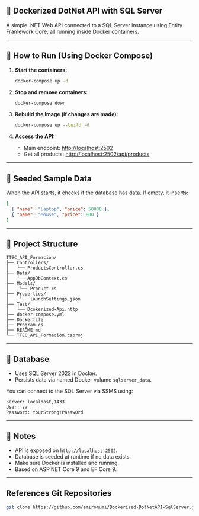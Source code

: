 ## 🚀 Dockerized DotNet API with SQL Server

A simple .NET Web API connected to a SQL Server instance using Entity Framework Core, all running inside Docker containers.

---

## 🐳 How to Run (Using Docker Compose)

1. **Start the containers:**

   ```bash
   docker-compose up -d
   ```

2. **Stop and remove containers:**

   ```bash
   docker-compose down
   ```

3. **Rebuild the image (if changes are made):**

   ```bash
   docker-compose up --build -d
   ```

4. **Access the API:**
   - Main endpoint: [http://localhost:2502](http://localhost:2502)
   - Get all products: [http://localhost:2502/api/products](http://localhost:2502/api/products)

---

## 🧪 Seeded Sample Data

When the API starts, it checks if the database has data. If empty, it inserts:

```json
[
  { "name": "Laptop", "price": 50000 },
  { "name": "Mouse", "price": 800 }
]
```

---

## 💠 Project Structure

```
TTEC_API_Formacion/
├── Controllers/
│   └── ProductsController.cs
├── Data/
│   └── AppDbContext.cs
├── Models/
│    └── Product.cs
├── Properties/
│    └── launchSettings.json
├── Test/
│   └── Dcokerized-Api.http
├── docker-compose.yml
├── Dockerfile
├── Program.cs
├── README.md
└── TTEC_API_Formacion.csproj
```

---

## 💾 Database

- Uses SQL Server 2022 in Docker.
- Persists data via named Docker volume `sqlserver_data`.

You can connect to the SQL Server via SSMS using:

```
Server: localhost,1433
User: sa
Password: YourStrong!Passw0rd
```

---

## 📌 Notes

- API is exposed on `http://localhost:2502`.
- Database is seeded at runtime if no data exists.
- Make sure Docker is installed and running.
- Based on ASP.NET Core 9 and EF Core 9.

---

## References Git Repositories

```bash
git clone https://github.com/amiromumi/Dockerized-DotNetAPI-SqlServer.git
```
